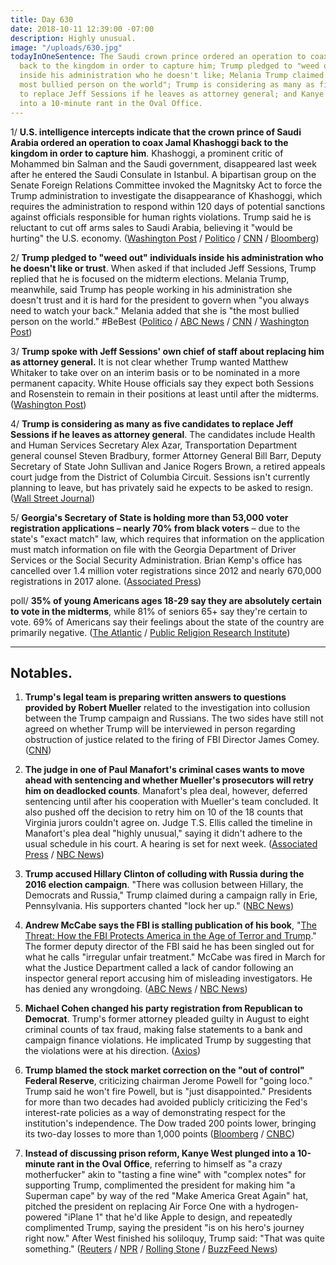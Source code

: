 ```yaml
---
title: Day 630
date: 2018-10-11 12:39:00 -07:00
description: Highly unusual.
image: "/uploads/630.jpg"
todayInOneSentence: The Saudi crown prince ordered an operation to coax Jamal Khashoggi
  back to the kingdom in order to capture him; Trump pledged to "weed out" individuals
  inside his administration who he doesn't like; Melania Trump claimed she is "the
  most bullied person on the world"; Trump is considering as many as five candidates
  to replace Jeff Sessions if he leaves as attorney general; and Kanye West plunged
  into a 10-minute rant in the Oval Office.
---
```


1/ **U.S. intelligence intercepts indicate that the crown prince of Saudi Arabia ordered an operation to coax Jamal Khashoggi back to the kingdom in order to capture him**. Khashoggi, a prominent critic of Mohammed bin Salman and the Saudi government, disappeared last week after he entered the Saudi Consulate in Istanbul. A bipartisan group on the Senate Foreign Relations Committee invoked the Magnitsky Act to force the Trump administration to investigate the disappearance of Khashoggi, which requires the administration to respond within 120 days of potential sanctions against officials responsible for human rights violations. Trump said he is reluctant to cut off arms sales to Saudi Arabia, believing it "would be hurting" the U.S. economy. ([Washington Post](https://www.washingtonpost.com/world/national-security/crown-prince-sought-to-lure-khashoggi-back-to-saudi-arabia-and-detain-him-us-intercepts-show/2018/10/10/57bd7948-cc9a-11e8-920f-dd52e1ae4570_story.html) / [Politico](https://www.politico.com/story/2018/10/11/trump-saudi-arabia-arms-sales-khashoggi-disappearance-892060) / [CNN](https://www.cnn.com/2018/10/10/politics/corker-menendez-letter-trump-saudi-sanctions-jamal-khashoggi/index.html) / [Bloomberg](https://www.bloomberg.com/news/articles/2018-10-10/u-s-probe-of-saudi-arabia-in-khashoggi-case-forced-by-senators))

2/ **Trump pledged to "weed out" individuals inside his administration who he doesn't like or trust**. When asked if that included Jeff Sessions, Trump replied that he is focused on the midterm elections. Melania Trump, meanwhile, said Trump has people working in his administration she doesn't trust and it is hard for the president to govern when "you always need to watch your back." Melania added that she is "the most bullied person on the world." #BeBest ([Politico](https://www.politico.com/story/2018/10/11/trump-weed-out-administration-893190) / [ABC News](https://abcnews.go.com/Politics/melania-trump-bullied-people-world-distrusts-west-wing/story?id=58419018) / [CNN](https://www.cnn.com/2018/10/11/politics/melania-trump-be-best-initiative-bullying/index.html) / [Washington Post](https://www.washingtonpost.com/politics/melania-trump-says-there-are-people-in-the-white-house-she-doesnt-trust/2018/10/11/85a0deb8-cd3f-11e8-a360-85875bac0b1f_story.html?utm_term=.d75bc7de2856))

3/ **Trump spoke with Jeff Sessions' own chief of staff about replacing him as attorney general.** It is not clear whether Trump wanted Matthew Whitaker to take over on an interim basis or to be nominated in a more permanent capacity. White House officials say they expect both Sessions and Rosenstein to remain in their positions at least until after the midterms. ([Washington Post](https://www.washingtonpost.com/world/national-security/trump-talked-with-jeff-sessionss-own-chief-of-staff-about-replacing-him-as-attorney-general/2018/10/10/e010211c-ccc5-11e8-a3e6-44daa3d35ede_story.html?utm_term=.3191dc0a0175))

4/ **Trump is considering as many as five candidates to replace Jeff Sessions if he leaves as attorney general**. The candidates include Health and Human Services Secretary Alex Azar, Transportation Department general counsel Steven Bradbury, former Attorney General Bill Barr, Deputy Secretary of State John Sullivan and Janice Rogers Brown, a retired appeals court judge from the District of Columbia Circuit. Sessions isn't currently planning to leave, but has privately said he expects to be asked to resign. ([Wall Street Journal](https://www.wsj.com/articles/trump-is-mulling-candidates-who-could-replace-jeff-sessions-1539290740))

5/ **Georgia's Secretary of State is holding more than 53,000 voter registration applications – nearly 70% from black voters** – due to the state's "exact match" law, which requires that information on the application must match information on file with the Georgia Department of Driver Services or the Social Security Administration. Brian Kemp's office has cancelled over 1.4 million voter registrations since 2012 and nearly 670,000 registrations in 2017 alone. ([Associated Press](https://apnews.com/fb011f39af3b40518b572c8cce6e906c))

poll/ **35% of young Americans ages 18-29 say they are absolutely certain to vote in the midterms**, while 81% of seniors 65\+ say they're certain to vote. 69% of Americans say their feelings about the state of the country are primarily negative. ([The Atlantic](https://www.theatlantic.com/politics/archive/2018/10/poll-shows-activism-highest-among-non-religious-democrats/572674/) / [Public Religion Research Institute](https://www.prri.org/research/american-democracy-in-crisis-civic-engagement-young-adult-activism-and-the-2018-midterm-elections/))

---

## Notables.

1. **Trump's legal team is preparing written answers to questions provided by Robert Mueller** related to the investigation into collusion between the Trump campaign and Russians. The two sides have still not agreed on whether Trump will be interviewed in person regarding obstruction of justice related to the firing of FBI Director James Comey. ([CNN](https://www.cnn.com/2018/10/11/politics/trump-lawyers-preparing-answers-mueller-questions/index.html))

2. **The judge in one of Paul Manafort's criminal cases wants to move ahead with sentencing and whether Mueller's prosecutors will retry him on deadlocked counts**. Manafort's plea deal, however, deferred sentencing until after his cooperation with Mueller's team concluded. It also pushed off the decision to retry him on 10 of the 18 counts that Virginia jurors couldn't agree on. Judge T.S. Ellis called the timeline in Manafort's plea deal "highly unusual," saying it didn't adhere to the usual schedule in his court. A hearing is set for next week. ([Associated Press](https://apnews.com/90fa9f48e4964be3b9b5862de2c4eef1) / [NBC News](https://www.nbcnews.com/politics/politics-news/mueller-can-t-hold-threat-re-trial-over-manafort-s-n918991))

3. **Trump accused Hillary Clinton of colluding with Russia during the 2016 election campaign**. "There was collusion between Hillary, the Democrats and Russia," Trump claimed during a campaign rally in Erie, Pennsylvania. His supporters chanted "lock her up." ([NBC News](https://www.nbcnews.com/politics/politics-news/trump-accuses-hillary-clinton-colluding-russia-crowd-chants-lock-her-n918836))

4. **Andrew McCabe says the FBI is stalling publication of his book**, "[The Threat: How the FBI Protects America in the Age of Terror and Trump](https://amzn.to/2IQO27Z)." The former deputy director of the FBI said he has been singled out for what he calls "irregular unfair treatment." McCabe was fired in March for what the Justice Department called a lack of candor following an inspector general report accusing him of misleading investigators. He has denied any wrongdoing. ([ABC News](https://abcnews.go.com/Politics/fired-official-andrew-mccabe-accuses-fbi-stalling-upcoming/story?id=58420204) / [NBC News](https://www.nbcnews.com/news/us-news/andrew-mccabe-says-his-book-has-been-delayed-fbi-review-n919066))

5. **Michael Cohen changed his party registration from Republican to Democrat**. Trump's former attorney pleaded guilty in August to eight criminal counts of tax fraud, making false statements to a bank and campaign finance violations. He implicated Trump by suggesting that the violations were at his direction. ([Axios](https://www.axios.com/michael-cohen-becomes-democrat-a73c59a5-2000-4f8f-b4d5-29d66deda15c.html))

6. **Trump blamed the stock market correction on the "out of control" Federal Reserve**, criticizing chairman Jerome Powell for "going loco." Trump said he won't fire Powell, but is "just disappointed." Presidents for more than two decades had avoided publicly criticizing the Fed's interest-rate policies as a way of demonstrating respect for the institution's independence. The Dow traded 200 points lower, bringing its two-day losses to more than 1,000 points ([Bloomberg](https://www.bloomberg.com/news/articles/2018-10-11/trump-escalates-fed-assault-laments-high-rate-he-s-paying) / [CNBC](https://www.cnbc.com/2018/10/11/trump-says-the-stock-market-correction-caused-by-the-federal-reserve.html))

7. **Instead of discussing prison reform, Kanye West plunged into a 10-minute rant in the Oval Office**, referring to himself as "a crazy motherfucker" akin to "tasting a fine wine" with "complex notes" for supporting Trump, complimented the president for making him "a Superman cape" by way of the red "Make America Great Again" hat, pitched the president on replacing Air Force One with a hydrogen-powered "iPlane 1" that he'd like Apple to design, and repeatedly complimented Trump, saying the president "is on his hero's journey right now." After West finished his soliloquy, Trump said: "That was quite something." ([Reuters](https://www.reuters.com/article/us-usa-trump-kanye/kanye-west-defends-support-for-trump-in-front-of-trump-idUSKCN1ML26N) / [NPR](https://www.npr.org/2018/10/11/656561471/quite-something-kanye-west-makes-a-statement-in-the-oval-office) / [Rolling Stone](https://www.rollingstone.com/politics/politics-news/kanye-west-trump-oval-office-white-house-meeting-736405/) / [BuzzFeed News](https://www.buzzfeednews.com/article/tanyachen/kanye-west-donald-trump-white-house))